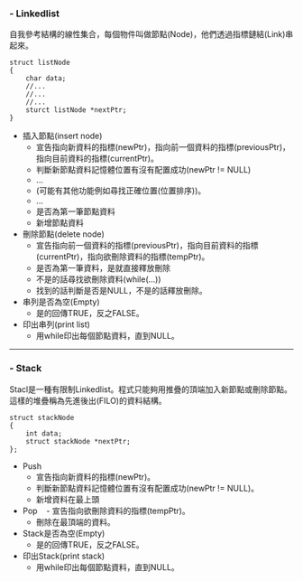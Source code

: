 ### - Linkedlist
自我參考結構的線性集合，每個物件叫做節點(Node)，他們透過指標鏈結(Link)串起來。
```clike
struct listNode
{
    char data;
    //...
    //...
    //...
    sturct listNode *nextPtr;
}
```
- 插入節點(insert node)
    - 宣告指向新資料的指標(newPtr)，指向前一個資料的指標(previousPtr)，指向目前資料的指標(currentPtr)。
    - 判斷新節點資料記憶體位置有沒有配置成功(newPtr != NULL)
    - ...
    - (可能有其他功能例如尋找正確位置(位置排序))。
    - ...
    - 是否為第一筆節點資料
    - 新增節點資料
- 刪除節點(delete node)
    - 宣告指向前一個資料的指標(previousPtr)，指向目前資料的指標(currentPtr)，指向欲刪除資料的指標(tempPtr)。
    - 是否為第一筆資料，是就直接釋放刪除
    - 不是的話尋找欲刪除資料(while(...))
    - 找到的話判斷是否是NULL，不是的話釋放刪除。
- 串列是否為空(Empty)
    - 是的回傳TRUE，反之FALSE。
- 印出串列(print list)
    - 用while印出每個節點資料，直到NULL。

----
### - Stack
Stacl是一種有限制Linkedlist。程式只能夠用推疊的頂端加入新節點或刪除節點。這樣的堆疊稱為先進後出(FILO)的資料結構。
```clike
struct stackNode
{
	int data;
	struct stackNode *nextPtr;
};
```
- Push
    - 宣告指向新資料的指標(newPtr)。
    - 判斷新節點資料記憶體位置有沒有配置成功(newPtr != NULL)。
    - 新增資料在最上頭
- Pop
    - 宣告指向欲刪除資料的指標(tempPtr)。
    - 刪除在最頂端的資料。
- Stack是否為空(Empty)
    - 是的回傳TRUE，反之FALSE。
- 印出Stack(print stack)
    - 用while印出每個節點資料，直到NULL。
